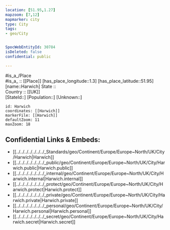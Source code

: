 ```yaml
---
location: [51.95,1.27] 
mapzoom: [7,12] 
mapmarker: city 
type: City
tags:
- geo/City


SpocWebEntityId: 30784
isDeleted: false
confidential: public

---
```

#is_a_/Place  
#is_a_ :: [[Place]] 
[has_place_longitude::1.3] 
[has_place_latitude::51.95] 
[name::Harwich] 
State ::  
Country :: [[UK]]  
[StateId::] 
[Population::] 
[Unknown::] 


```leaflet
id: Harwich
coordinates: [[Harwich]] 
markerFile: [[Harwich]] 
defaultZoom: 11 
maxZoom: 18
```


## Confidential Links & Embeds: 
- [[../../../../../../../_Standards/geo/Continent/Europe/Europe~North/UK/City/Harwich|Harwich]] 
- [[../../../../../../../_public/geo/Continent/Europe/Europe~North/UK/City/Harwich.public|Harwich.public]] 
- [[../../../../../../../_internal/geo/Continent/Europe/Europe~North/UK/City/Harwich.internal|Harwich.internal]] 
- [[../../../../../../../_protect/geo/Continent/Europe/Europe~North/UK/City/Harwich.protect|Harwich.protect]] 
- [[../../../../../../../_private/geo/Continent/Europe/Europe~North/UK/City/Harwich.private|Harwich.private]] 
- [[../../../../../../../_personal/geo/Continent/Europe/Europe~North/UK/City/Harwich.personal|Harwich.personal]] 
- [[../../../../../../../_secret/geo/Continent/Europe/Europe~North/UK/City/Harwich.secret|Harwich.secret]] 
